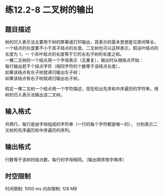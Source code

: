 # 练12.2-8  二叉树的输出

## 题目描述

树的凹入表示法主要用于树的屏幕或打印输出，其表示的基本思想是兄弟间等长，一个结点的长度要不小于其子结点的长度。二叉树也可以这样表示，假设叶结点的长度为 1，一
个非叶结点的长度等于它的左右子树的长度之和。    
一棵二叉树的一个结点用一个字母表示（无重复），输出时从根结点开始：    
每行输出若干个结点字符（相同字符的个数等于该结点长度），    
如果该结点有左子树就递归输出左子树；   
如果该结点有右子树就递归输出右子树。

假定一棵二叉树一个结点用一个字符描述，现在给出先序和中序遍历的字符串，用树的凹入表示法输出该二叉树。

## 输入格式

共两行，每行是由字母组成的字符串（一行的每个字符都是唯一的），
分别表示二叉树的先序遍历和中序遍历的序列。

## 输出格式

行数等于该树的结点数，每行的字母相同。（输出顺序按字典序）

## 时空限制

时间限制: 1000 ms
内存限制: 128 MB
